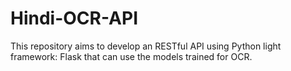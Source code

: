 # Hindi-OCR-API
This repository aims to develop an RESTful API using Python light framework: Flask that can use the models trained for OCR. 
